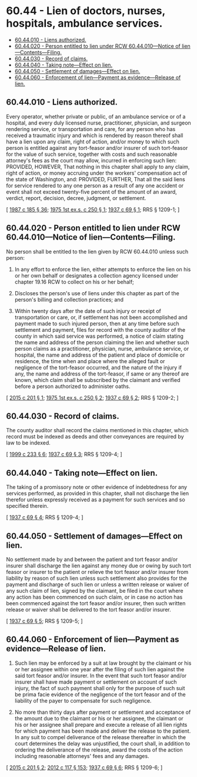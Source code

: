 # 60.44 - Lien of doctors, nurses, hospitals, ambulance services.
* [60.44.010 - Liens authorized.](#6044010---liens-authorized)
* [60.44.020 - Person entitled to lien under RCW  60.44.010—Notice of lien—Contents—Filing.](#6044020---person-entitled-to-lien-under-rcw--6044010notice-of-liencontentsfiling)
* [60.44.030 - Record of claims.](#6044030---record-of-claims)
* [60.44.040 - Taking note—Effect on lien.](#6044040---taking-noteeffect-on-lien)
* [60.44.050 - Settlement of damages—Effect on lien.](#6044050---settlement-of-damageseffect-on-lien)
* [60.44.060 - Enforcement of lien—Payment as evidence—Release of lien.](#6044060---enforcement-of-lienpayment-as-evidencerelease-of-lien)
## 60.44.010 - Liens authorized.
Every operator, whether private or public, of an ambulance service or of a hospital, and every duly licensed nurse, practitioner, physician, and surgeon rendering service, or transportation and care, for any person who has received a traumatic injury and which is rendered by reason thereof shall have a lien upon any claim, right of action, and/or money to which such person is entitled against any tort-feasor and/or insurer of such tort-feasor for the value of such service, together with costs and such reasonable attorney's fees as the court may allow, incurred in enforcing such lien: PROVIDED, HOWEVER, That nothing in this chapter shall apply to any claim, right of action, or money accruing under the workers' compensation act of the state of Washington, and: PROVIDED, FURTHER, That all the said liens for service rendered to any one person as a result of any one accident or event shall not exceed twenty-five percent of the amount of an award, verdict, report, decision, decree, judgment, or settlement.

\[ [1987 c 185 § 36](https://leg.wa.gov/CodeReviser/documents/sessionlaw/1987c185.pdf?cite=1987%20c%20185%20§%2036); [1975 1st ex.s. c 250 § 1](https://leg.wa.gov/CodeReviser/documents/sessionlaw/1975ex1c250.pdf?cite=1975%201st%20ex.s.%20c%20250%20§%201); [1937 c 69 § 1](https://leg.wa.gov/CodeReviser/documents/sessionlaw/1937c69.pdf?cite=1937%20c%2069%20§%201); RRS § 1209-1; \]

## 60.44.020 - Person entitled to lien under RCW  60.44.010—Notice of lien—Contents—Filing.
No person shall be entitled to the lien given by RCW 60.44.010 unless such person:

1. In any effort to enforce the lien, either attempts to enforce the lien on his or her own behalf or designates a collection agency licensed under chapter 19.16 RCW to collect on his or her behalf;

2. Discloses the person's use of liens under this chapter as part of the person's billing and collection practices; and

3. Within twenty days after the date of such injury or receipt of transportation or care, or, if settlement has not been accomplished and payment made to such injured person, then at any time before such settlement and payment, files for record with the county auditor of the county in which said service was performed, a notice of claim stating the name and address of the person claiming the lien and whether such person claims as a practitioner, physician, nurse, ambulance service, or hospital, the name and address of the patient and place of domicile or residence, the time when and place where the alleged fault or negligence of the tort-feasor occurred, and the nature of the injury if any, the name and address of the tort-feasor, if same or any thereof are known, which claim shall be subscribed by the claimant and verified before a person authorized to administer oaths.

\[ [2015 c 201 § 1](https://lawfilesext.leg.wa.gov/biennium/2015-16/Pdf/Bills/Session%20Laws/House/1503-S.SL.pdf?cite=2015%20c%20201%20§%201); [1975 1st ex.s. c 250 § 2](https://leg.wa.gov/CodeReviser/documents/sessionlaw/1975ex1c250.pdf?cite=1975%201st%20ex.s.%20c%20250%20§%202); [1937 c 69 § 2](https://leg.wa.gov/CodeReviser/documents/sessionlaw/1937c69.pdf?cite=1937%20c%2069%20§%202); RRS § 1209-2; \]

## 60.44.030 - Record of claims.
The county auditor shall record the claims mentioned in this chapter, which record must be indexed as deeds and other conveyances are required by law to be indexed.

\[ [1999 c 233 § 6](https://lawfilesext.leg.wa.gov/biennium/1999-00/Pdf/Bills/Session%20Laws/House/1647-S.SL.pdf?cite=1999%20c%20233%20§%206); [1937 c 69 § 3](https://leg.wa.gov/CodeReviser/documents/sessionlaw/1937c69.pdf?cite=1937%20c%2069%20§%203); RRS § 1209-4; \]

## 60.44.040 - Taking note—Effect on lien.
The taking of a promissory note or other evidence of indebtedness for any services performed, as provided in this chapter, shall not discharge the lien therefor unless expressly received as a payment for such services and so specified therein.

\[ [1937 c 69 § 4](https://leg.wa.gov/CodeReviser/documents/sessionlaw/1937c69.pdf?cite=1937%20c%2069%20§%204); RRS § 1209-4; \]

## 60.44.050 - Settlement of damages—Effect on lien.
No settlement made by and between the patient and tort feasor and/or insurer shall discharge the lien against any money due or owing by such tort feasor or insurer to the patient or relieve the tort feasor and/or insurer from liability by reason of such lien unless such settlement also provides for the payment and discharge of such lien or unless a written release or waiver of any such claim of lien, signed by the claimant, be filed in the court where any action has been commenced on such claim, or in case no action has been commenced against the tort feasor and/or insurer, then such written release or waiver shall be delivered to the tort feasor and/or insurer.

\[ [1937 c 69 § 5](https://leg.wa.gov/CodeReviser/documents/sessionlaw/1937c69.pdf?cite=1937%20c%2069%20§%205); RRS § 1209-5; \]

## 60.44.060 - Enforcement of lien—Payment as evidence—Release of lien.
1. Such lien may be enforced by a suit at law brought by the claimant or his or her assignee within one year after the filing of such lien against the said tort feasor and/or insurer. In the event that such tort feasor and/or insurer shall have made payment or settlement on account of such injury, the fact of such payment shall only for the purpose of such suit be prima facie evidence of the negligence of the tort feasor and of the liability of the payer to compensate for such negligence.

2. No more than thirty days after payment or settlement and acceptance of the amount due to the claimant or his or her assignee, the claimant or his or her assignee shall prepare and execute a release of all lien rights for which payment has been made and deliver the release to the patient. In any suit to compel deliverance of the release thereafter in which the court determines the delay was unjustified, the court shall, in addition to ordering the deliverance of the release, award the costs of the action including reasonable attorneys' fees and any damages.

\[ [2015 c 201 § 2](https://lawfilesext.leg.wa.gov/biennium/2015-16/Pdf/Bills/Session%20Laws/House/1503-S.SL.pdf?cite=2015%20c%20201%20§%202); [2012 c 117 § 153](https://lawfilesext.leg.wa.gov/biennium/2011-12/Pdf/Bills/Session%20Laws/Senate/6095.SL.pdf?cite=2012%20c%20117%20§%20153); [1937 c 69 § 6](https://leg.wa.gov/CodeReviser/documents/sessionlaw/1937c69.pdf?cite=1937%20c%2069%20§%206); RRS § 1209-6; \]

